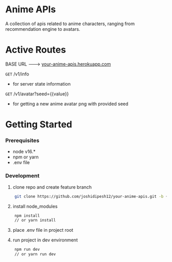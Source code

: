 # Anime APIs

A collection of apis related to anime characters, ranging from recommendation engine to avatars.

# Active Routes

BASE URL ---> [your-anime-apis.herokuapp.com](https://your-anime-apis.herokuapp.com)

`GET` /v1/info

- for server state information

`GET` /v1/avatar?seed={{value}}

- for getting a new anime avatar png with provided seed

# Getting Started

### Prerequisites

- node v16.\*
- npm or yarn
- .env file

### Development

1. clone repo and create feature branch

```bash
    git clone https://github.com/joshidipesh12/your-anime-apis.git -b {{branch-name}}
```

2. install node_modules

```bash
    npm install
    // or yarn install
```

3. place .env file in project root

4. run project in dev environment

```bash
    npm run dev
    // or yarn run dev
```
